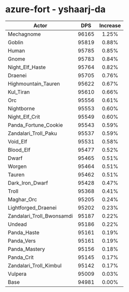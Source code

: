 # azure-fort - yshaarj-da
| Actor | DPS | Increase |
|---|:---:|:---:|
|Mechagnome|96165|1.25%|
|Goblin|95819|0.88%|
|Human|95785|0.85%|
|Gnome|95783|0.84%|
|Night_Elf_Haste|95764|0.82%|
|Draenei|95705|0.76%|
|Highmountain_Tauren|95622|0.67%|
|Kul_Tiran|95610|0.66%|
|Orc|95556|0.61%|
|Nightborne|95553|0.60%|
|Night_Elf_Crit|95549|0.60%|
|Panda_Fortune_Cookie|95543|0.59%|
|Zandalari_Troll_Paku|95537|0.59%|
|Void_Elf|95531|0.58%|
|Blood_Elf|95477|0.52%|
|Dwarf|95465|0.51%|
|Worgen|95464|0.51%|
|Tauren|95462|0.51%|
|Dark_Iron_Dwarf|95428|0.47%|
|Troll|95368|0.41%|
|Maghar_Orc|95205|0.24%|
|Lightforged_Draenei|95202|0.23%|
|Zandalari_Troll_Bwonsamdi|95187|0.22%|
|Undead|95186|0.22%|
|Panda_Haste|95161|0.19%|
|Panda_Vers|95161|0.19%|
|Panda_Mastery|95156|0.18%|
|Panda_Crit|95145|0.17%|
|Zandalari_Troll_Kimbul|95142|0.17%|
|Vulpera|95009|0.03%|
|Base|94981|0.00%|
